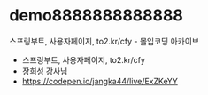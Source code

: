 # demo8888888888888
스프링부트, 사용자페이지, to2.kr/cfy - 몰입코딩 아카이브



* 스프링부트, 사용자페이지, to2.kr/cfy
* 장희성 강사님
* https://codepen.io/jangka44/live/ExZKeYY
